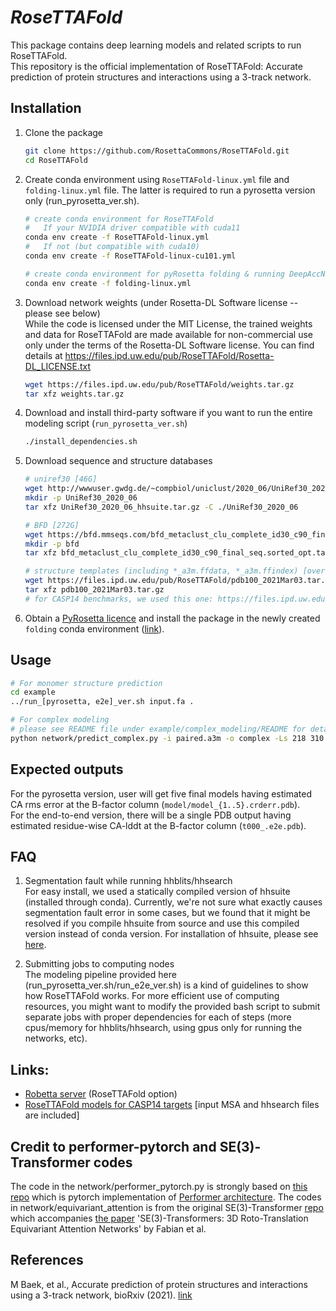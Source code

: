 # *RoseTTAFold* 
This package contains deep learning models and related scripts to run RoseTTAFold.  
This repository is the official implementation of RoseTTAFold: Accurate prediction of protein structures and interactions using a 3-track network.

## Installation

1. Clone the package
    ```sh
    git clone https://github.com/RosettaCommons/RoseTTAFold.git
    cd RoseTTAFold  
    ```

2. Create conda environment using `RoseTTAFold-linux.yml` file and `folding-linux.yml` file. The latter is required to run a pyrosetta version only (run_pyrosetta_ver.sh).
    ```sh
    # create conda environment for RoseTTAFold
    #   If your NVIDIA driver compatible with cuda11
    conda env create -f RoseTTAFold-linux.yml
    #   If not (but compatible with cuda10)
    conda env create -f RoseTTAFold-linux-cu101.yml

    # create conda environment for pyRosetta folding & running DeepAccNet
    conda env create -f folding-linux.yml
    ```

3. Download network weights (under Rosetta-DL Software license -- please see below)  
While the code is licensed under the MIT License, the trained weights and data for RoseTTAFold are made available for non-commercial use only under the terms of the Rosetta-DL Software license. You can find details at https://files.ipd.uw.edu/pub/RoseTTAFold/Rosetta-DL_LICENSE.txt
    ```sh
    wget https://files.ipd.uw.edu/pub/RoseTTAFold/weights.tar.gz
    tar xfz weights.tar.gz
    ```

4. Download and install third-party software if you want to run the entire modeling script (`run_pyrosetta_ver.sh`)
    ```sh
    ./install_dependencies.sh
    ```

5. Download sequence and structure databases
    ```sh
    # uniref30 [46G]
    wget http://wwwuser.gwdg.de/~compbiol/uniclust/2020_06/UniRef30_2020_06_hhsuite.tar.gz
    mkdir -p UniRef30_2020_06
    tar xfz UniRef30_2020_06_hhsuite.tar.gz -C ./UniRef30_2020_06

    # BFD [272G]
    wget https://bfd.mmseqs.com/bfd_metaclust_clu_complete_id30_c90_final_seq.sorted_opt.tar.gz
    mkdir -p bfd
    tar xfz bfd_metaclust_clu_complete_id30_c90_final_seq.sorted_opt.tar.gz -C ./bfd

    # structure templates (including *_a3m.ffdata, *_a3m.ffindex) [over 100G]
    wget https://files.ipd.uw.edu/pub/RoseTTAFold/pdb100_2021Mar03.tar.gz
    tar xfz pdb100_2021Mar03.tar.gz
    # for CASP14 benchmarks, we used this one: https://files.ipd.uw.edu/pub/RoseTTAFold/pdb100_2020Mar11.tar.gz
    ```

6. Obtain a [PyRosetta licence](https://els2.comotion.uw.edu/product/pyrosetta) and install the package in the newly created `folding` conda environment ([link](http://www.pyrosetta.org/downloads)).

## Usage

```sh
# For monomer structure prediction
cd example
../run_[pyrosetta, e2e]_ver.sh input.fa .

# For complex modeling
# please see README file under example/complex_modeling/README for details.
python network/predict_complex.py -i paired.a3m -o complex -Ls 218 310 
```

## Expected outputs
For the pyrosetta version, user will get five final models having estimated CA rms error at the B-factor column (`model/model_{1..5}.crderr.pdb`).  
For the end-to-end version, there will be a single PDB output having estimated residue-wise CA-lddt at the B-factor column (`t000_.e2e.pdb`).

## FAQ
1. Segmentation fault while running hhblits/hhsearch  
For easy install, we used a statically compiled version of hhsuite (installed through conda). Currently, we're not sure what exactly causes segmentation fault error in some cases, but we found that it might be resolved if you compile hhsuite from source and use this compiled version instead of conda version. For installation of hhsuite, please see [here](https://github.com/soedinglab/hh-suite).

2. Submitting jobs to computing nodes  
The modeling pipeline provided here (run_pyrosetta_ver.sh/run_e2e_ver.sh) is a kind of guidelines to show how RoseTTAFold works. For more efficient use of computing resources, you might want to modify the provided bash script to submit separate jobs with proper dependencies for each of steps (more cpus/memory for hhblits/hhsearch, using gpus only for running the networks, etc). 

## Links:

* [Robetta server](https://robetta.bakerlab.org/) (RoseTTAFold option)
* [RoseTTAFold models for CASP14 targets](https://files.ipd.uw.edu/pub/RoseTTAFold/casp14_models.tar.gz) [input MSA and hhsearch files are included]

## Credit to performer-pytorch and SE(3)-Transformer codes
The code in the network/performer_pytorch.py is strongly based on [this repo](https://github.com/lucidrains/performer-pytorch) which is pytorch implementation of [Performer architecture](https://arxiv.org/abs/2009.14794).
The codes in network/equivariant_attention is from the original SE(3)-Transformer [repo](https://github.com/FabianFuchsML/se3-transformer-public) which accompanies [the paper](https://arxiv.org/abs/2006.10503) 'SE(3)-Transformers: 3D Roto-Translation Equivariant Attention Networks' by Fabian et al.


## References

M Baek, et al., Accurate prediction of protein structures and interactions using a 3-track network, bioRxiv (2021). [link](https://www.biorxiv.org/content/10.1101/2021.06.14.448402v1)

